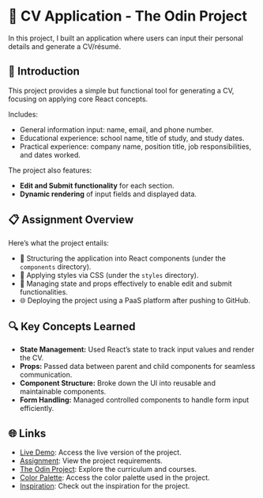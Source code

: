 # 📝 CV Application - The Odin Project

In this project, I built an application where users can input their personal details and generate a CV/résumé.

## 🚀 Introduction

This project provides a simple but functional tool for generating a CV, focusing on applying core React concepts.

Includes:
- General information input: name, email, and phone number.
- Educational experience: school name, title of study, and study dates.
- Practical experience: company name, position title, job responsibilities, and dates worked.

The project also features:
- **Edit and Submit functionality** for each section.
- **Dynamic rendering** of input fields and displayed data.

## 📋 Assignment Overview

Here’s what the project entails:
- 🌱 Structuring the application into React components (under the `components` directory).
- 🎨 Applying styles via CSS (under the `styles` directory).
- 💾 Managing state and props effectively to enable edit and submit functionalities.
- 🌐 Deploying the project using a PaaS platform after pushing to GitHub.

## 🔍 Key Concepts Learned

- **State Management:** Used React’s state to track input values and render the CV.
- **Props:** Passed data between parent and child components for seamless communication.
- **Component Structure:** Broke down the UI into reusable and maintainable components.
- **Form Handling:** Managed controlled components to handle form input efficiently.

## 🌐 Links

- [Live Demo](https://github.com/Katussska/cv-application): Access the live version of the project.
- [Assignment](https://www.theodinproject.com/lessons/node-path-react-new-cv-application#assignment): View the project requirements.
- [The Odin Project](https://www.theodinproject.com/): Explore the curriculum and courses.
- [Color Palette](https://www.realtimecolors.com/?colors=e9e8f9-03030a-adacc4-604764-a784a1&fonts=Stick%20No%20Bills-Stick%20No%20Bills): Access the color palette used in the project.
- [Inspiration](https://wekiban.github.io/CV_App/?school=&location=&from=&to=&qualification=&achievements=&school=&location=&from=&to=&qualification=&achievements=): Check out the inspiration for the project.